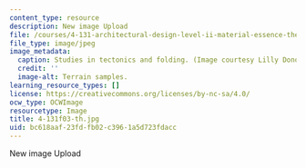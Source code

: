 ```yaml
---
content_type: resource
description: New image Upload
file: /courses/4-131-architectural-design-level-ii-material-essence-the-glass-house-fall-2003/bc618aaf23fdfb02c3961a5d723fdacc_4-131f03-th.jpg
file_type: image/jpeg
image_metadata:
  caption: Studies in tectonics and folding. (Image courtesy Lilly Donohue.)
  credit: ''
  image-alt: Terrain samples.
learning_resource_types: []
license: https://creativecommons.org/licenses/by-nc-sa/4.0/
ocw_type: OCWImage
resourcetype: Image
title: 4-131f03-th.jpg
uid: bc618aaf-23fd-fb02-c396-1a5d723fdacc
---
```

New image Upload
